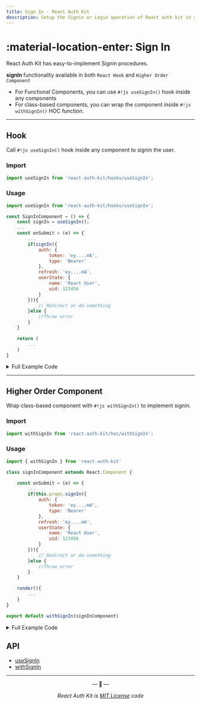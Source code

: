 ```yaml
---
title: Sign In - React Auth Kit
description: Setup the Signin or Login operation of React auth kit in your React-based app using both React Hook and Higher Order Component.
---
```


# :material-location-enter: Sign In

<div data-ea-publisher="authkitarkadipme" data-ea-type="text" id="signin"></div>

React Auth Kit has easy-to-implement Signin procedures.

**signIn** functionality available in both `React Hook` and `Higher Order Component`

- For Functional Components, you can use `#!js useSignIn()` hook inside any components
- For class-based components, you can wrap the component inside `#!js withSignIn()` HOC function.


---

## Hook

Call `#!js useSignIn()` hook inside any component to signin the user.

### Import

```js title="Import useSignIn in your app" linenums="1"
import useSignIn from 'react-auth-kit/hooks/useSignIn';
```

### Usage

```jsx title="SignIn.js" hl_lines="1 4 8 9 10 11 12 13 14 15 16 17 18" linenums="1"
import useSignIn from 'react-auth-kit/hooks/useSignIn';

const SignInComponent = () => {
    const signIn = useSignIn();
    ...
    const onSubmit = (e) => {
        ...
        if(signIn({
            auth: {
                token: 'ey....mA',
                type: 'Bearer'
            },
            refresh: 'ey....mA',
            userState: {
                name: 'React User',
                uid: 123456
            }
        })){
            // Redirect or do-something
        }else {
            //Throw error
        }
    }

    return (
        ...
    )
}
```

<details>
    <summary>Full Example Code</summary>
    <br>

```jsx hl_lines="3 6 14 15 16 17 18 19 20 21 22" linenums="1"
import React from "react"
import axios from 'axios'
import useSignIn from 'react-auth-kit/hooks/useSignIn';

const SignInComponent = () => {
    const signIn = useSignIn()
    const [formData, setFormData] = React.useState({email: '', password: ''})

    const onSubmit = (e) => {
        e.preventDefault()
        axios.post('/api/login', formData)
            .then((res)=>{
                if(res.status === 200){
                    if(signIn({
                        auth: {
                            token: res.data.token,
                            type: 'Bearer'
                        },
                        refresh: res.data.refreshToken,
                        userState: res.data.authUserState
                    })){ // Only if you are using refreshToken feature
                        // Redirect or do-something
                    }else {
                        //Throw error
                    }
                }
            })
    }

    return (
        <form onSubmit={onSubmit}>
            <input type={"email"} onChange={(e)=>setFormData({...formData, email: e.target.value})}/>
            <input type={"password"} onChange={(e)=>setFormData({...formData, password: e.target.value})}/>

            <button>Submit</button>
        </form>
    )
}
```

</details>

---

## Higher Order Component

Wrap class-based component with `#!js withSignIn()` to implement signin.

### Import

```js title="Import withSignIn in your app" linenums="1"
import withSignIn from 'react-auth-kit/hoc/withSignIn';
```

### Usage

```jsx title="SignIn.js" hl_lines="1 7 8 9 10 11 12 13 14 15 16 17" linenums="1"
import { withSignIn } from 'react-auth-kit'

class signInComponent extends React.Component {

    const onSubmit = (e) => {
        ...
        if(this.props.signIn({
            auth: {
                token: 'ey....mA',
                type: 'Bearer'
            },
            refresh: 'ey....mA',
            userState: {
                name: 'React User',
                uid: 123456
            }
        })){
            // Redirect or do-something
        }else {
            //Throw error
        }
    }

    render(){
        ...
    }
}

export default withSignIn(signInComponent)
```

<details>
    <summary>Full Example Code</summary>
    <br>

```jsx title="SignIn.js" linenums="1"
import React from 'react'
import axios from 'axios'
import { withSignIn } from 'react-auth-kit'

class signInComponent extends React.Component {
    state={email: '', password: ''}

    onSubmit = (e) => {
        e.preventDefault()
        axios.post('/api/login', this.state)
            .then((res)=>{
                if(res.status === 200){
                    if(this.props.signIn({
                        auth: {
                            token: 'ey....mA',
                            type: 'Bearer'
                        },
                        refresh: 'ey....mA',
                        userState: {
                            name: 'React User',
                            uid: 123456
                        }
                    })){
                        // Redirect or do-something
                    }else {
                        //Throw error
                    }
                }
            })
    }

    render(){
        return (
            <form onSubmit={onSubmit}>
                <input type={"email"} onChange={(e)=>this.setState({...this.state, email: e.target.value})}/>
                <input type={"password"} onChange={(e)=>this.setState({...this.state, password: e.target.value})}/>

                <button>Submit</button>
            </form>
        )
    }
}

export default withSignIn(signInComponent)

```

</details>

## API

- [useSignIn](./../reference/react-auth-kit/hooks/useSignIn.md)
- [withSignIn](./../reference/react-auth-kit/hoc/withSignIn.md)


---

<p align="center">&mdash; 🔑  &mdash;</p>
<p align="center"><i>React Auth Kit is <a href="https://github.com/react-auth-kit/react-auth-kit/blob/master/LICENSE">MIT License</a> code</i></p>
